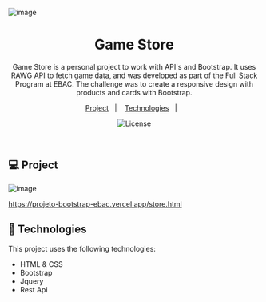![image](https://github.com/danielcfleite/projeto_bootstrap_ebac/assets/107118708/a329e64b-d6df-4138-9c63-7d900f7fbe4b)


<h1 align="center"> Game Store </h1>

<p align="center">
Game Store is a personal project to work with API's and Bootstrap. It uses RAWG API to fetch game data, and was developed as part of the Full Stack Program at EBAC. The challenge was to create a responsive design with products and cards with Bootstrap. <br/>

<p align="center">
  <a href="#-projeto">Project</a>&nbsp;&nbsp;&nbsp;|&nbsp;&nbsp;&nbsp;
  <a href="#-tecnologias">Technologies</a>&nbsp;&nbsp;&nbsp;|&nbsp;&nbsp;&nbsp;
</p>

<p align="center">
  <img alt="License" src="https://img.shields.io/static/v1?label=license&message=MIT&color=49AA26&labelColor=000000">
</p>

<br>


## 💻 Project
![image](https://github.com/danielcfleite/projeto_bootstrap_ebac/assets/107118708/bbc67aa0-3634-470c-9df1-edc51d9915e4)


https://projeto-bootstrap-ebac.vercel.app/store.html


## 🚀 Technologies

This project uses the following technologies: 

- HTML & CSS
- Bootstrap
- Jquery
- Rest Api



